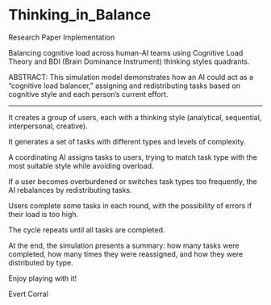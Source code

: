 # Thinking_in_Balance
Research Paper Implementation

Balancing cognitive load across human-AI teams using Cognitive Load Theory and BDI (Brain Dominance Instrument) thinking styles quadrants. 

ABSTRACT: This simulation model demonstrates how an AI could act as a “cognitive load balancer,” assigning and redistributing tasks based on cognitive style and each person’s current effort.


------------------------------------------------------------------------------------------------------------------------------------

It creates a group of users, each with a thinking style (analytical, sequential, interpersonal, creative).

It generates a set of tasks with different types and levels of complexity.

A coordinating AI assigns tasks to users, trying to match task type with the most suitable style while avoiding overload.

If a user becomes overburdened or switches task types too frequently, the AI rebalances by redistributing tasks.

Users complete some tasks in each round, with the possibility of errors if their load is too high.

The cycle repeats until all tasks are completed.

At the end, the simulation presents a summary: how many tasks were completed, how many times they were reassigned, and how they were distributed by type.




Enjoy playing with it!

Evert Corral
